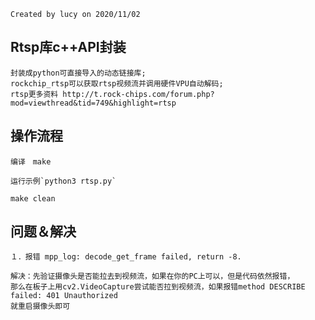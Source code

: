     Created by lucy on 2020/11/02

## Rtsp库c++API封装
    封装成python可直接导入的动态链接库;
    rockchip_rtsp可以获取rtsp视频流并调用硬件VPU自动解码;
    rtsp更多资料 http://t.rock-chips.com/forum.php?mod=viewthread&tid=749&highlight=rtsp
    
    
## 操作流程

    编译　make
    
    运行示例`python3 rtsp.py`
    
    make clean

## 问题＆解决
    １．报错 mpp_log: decode_get_frame failed, return -8.
    
    解决：先验证摄像头是否能拉去到视频流，如果在你的PC上可以，但是代码依然报错，
    那么在板子上用cv2.VideoCapture尝试能否拉到视频流，如果报错method DESCRIBE failed: 401 Unauthorized
    就重启摄像头即可
